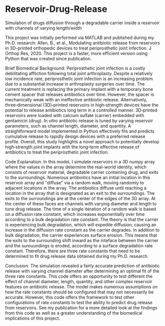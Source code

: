 # Reservoir-Drug-Release
Simulation of drugs diffusion through a degradable carrier inside a reservoir with channels of varying length/width

This project was initially performed via MATLAB and published during my Ph.D. research:
Allen, B., et al., Modulating antibiotic release from reservoirs in 3D-printed orthopedic devices to treat periprosthetic joint infection. J Orthop Res, 2020.
This project is a faster, more efficient version using Python that was created since publication.

Brief Biomedical Background:
Periprosthetic joint infection is a costly debilitating affliction following total joint arthroplasty. Despite a relatively low incidence rate, periprosthetic joint infection is an increasing problem due to a substantial increase in arthroplasty surgeries over time. The current treatment is replacing the primary implant with a temporary bone cement spacer that releases antibiotics over time. However, the spacer is mechanically weak with an ineffective antibiotic release. Alternatively, three‐dimensional (3D)‐printed reservoirs in high‐strength devices have the potential to release antibiotics long term in a controlled manner. 3D‐printed reservoirs were loaded with calcium sulfate (carrier) embedded with gentamicin (drug). In vitro antibiotic release is tuned by varying reservoir parameters, such as channel length, diameter, and quantity. A straightforward model implemented in Python effectively fits and predicts cumulative release to rapidly design devices with a preferred release profile. Overall, this study highlights a novel approach to potentially develop high‐strength joint implants with the long‐term effective release of antibiotics to treat the periprosthetic joint infection.

Code Explanation:
In this model, I simulate reservoirs in a 3D numpy array where the values in the array determine the real-world identity, which consists of reservoir material, degradable carrier containing drug, and exits to the surroundings.  Numerous antibiotics have an initial location in this reservoir array and "diffuse" via a random walk, moving randomly to adjacent locations in the array.  The antibiotics diffuse until reaching a location in the array that is designated as an exit to the surroundings.  The exits to the surroundings are at the center of the edges of the 3D array.  At the center of these faces are channels with varying diameter and length to tune drug release.  The time of a single iteration of a random walk is based on a diffusion rate constant, which increases exponentially over time according to a bulk degradation rate constant.  The theory is that the carrier is experiencing bulk degradation, which will expedite diffusion, causing an increase in the diffusion rate constant as the carrier degrades.  In addition to bulk degradation, the carrier experiences surface erosion.  This means that the exits to the surrounding shift inward as the inteface between the carrier and the surouundings is eroded, according to a surface degradation rate constant.  Therefore, there are three rate constants that need to be determined to fit drug release data obtained during my Ph.D. research.

Conclusion:
The simulation revealed a fairly accurate prediction of antibiotic release with varying channel diameter after determining an optimal fit of the three rate constants.  This code offers an opportunity to test different the effect of channel diameter, length, quantity, and other complex reservoir features on antibiotic release.  The model makes numerous assumptions on how the rate constants should be configured that may not necessarily be accurate.  However, this code offers the framework to test other configurations of rate constants to test the ability to predict drug release from reservoirs.  See my publication for a more detailed look at the findings from this code as well as a greater understanding of the biomedical implications of this project.

